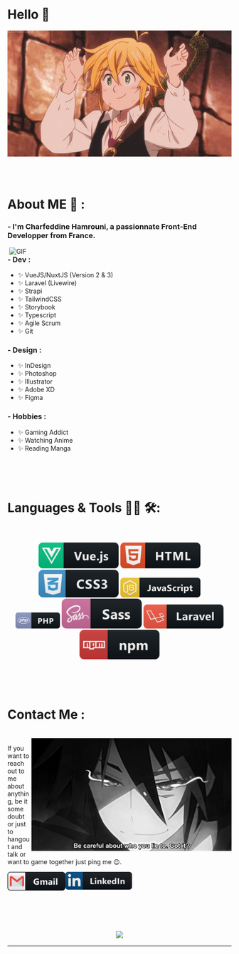 # Hello 👋

<div align="center">
<img hight="300" width="700" alt="GIF" align="center" src="https://github.com/Achraf931/Achraf931/blob/main/assets/208593.gif">
</div>

</br>
</br>
</br>


# About ME 💬 :

### - I'm Charfeddine Hamrouni, a passionnate Front-End Developper from France.

<img hight="400" width="500" alt="GIF" align="right" src="https://github.com/Achraf931/Achraf931/blob/main/assets/1936.gif">

### - Dev :
- ✨ VueJS/NuxtJS (Version 2 & 3)
- ✨ Laravel (Livewire)
- ✨ Strapi
- ✨ TailwindCSS
- ✨ Storybook
- ✨ Typescript
- ✨ Agile Scrum
- ✨ Git

### - Design :
- ✨ InDesign
- ✨ Photoshop
- ✨ Illustrator
- ✨ Adobe XD
- ✨ Figma

### - Hobbies : 
- ✨ Gaming Addict
- ✨ Watching Anime
- ✨ Reading Manga

</br>
</br>
</br>



# Languages & Tools 👨‍💻 🛠:
</br>

<p align="center">

<!-- For more icons please follow  https://github.com/MikeCodesDotNET/ColoredBadges -->
<img src="https://github.com/Achraf931/Achraf931/blob/main/assets/icons/vue.svg" alt="VueJS" width="180" hight="50">
<img src="https://github.com/Achraf931/Achraf931/blob/main/assets/icons/html.svg" alt="HTML" width="180" hight="50">
<img src="https://github.com/Achraf931/Achraf931/blob/main/assets/icons/css3.svg" alt="CSS3" width="180" hight="50">
<img src="https://github.com/Achraf931/Achraf931/blob/main/assets/icons/js.svg" alt="JS" width="180" hight="50">
</br>
<img src="https://github.com/Achraf931/Achraf931/blob/main/assets/icons/php.svg" alt="PHP" width="100" hight="50">
<img src="https://github.com/Achraf931/Achraf931/blob/main/assets/icons/sass.svg" alt="SASS" width="180" hight="50">
<img src="https://github.com/Achraf931/Achraf931/blob/main/assets/icons/laravel.svg" alt="Laravel" width="180" hight="50">
<img src="https://github.com/Achraf931/Achraf931/blob/main/assets/icons/npm.svg" alt="Npm" width="180" hight="50">
</p>
</br>
</br>
</br>



# Contact Me :

<p>
 </br>


<img hight="320" width="450" align="right" alt="GIF" src="https://github.com/Achraf931/Achraf931/blob/main/assets/93195.gif">


If you want to reach out to me about anything, be it some doubt or just to hangout and talk or want to game together just ping me 😉.

<a href="mailto:hamrouni.pro@outlook.fr">
 <img align="left" alt="Gmail" width="130" hight="100" src="https://github.com/Achraf931/Achraf931/blob/main/assets/icons/gmail.png" />
</a>
<a href="https://www.linkedin.com/in/charfeddine-hamrouni-72387110b/" target="_blank" rel="noreferrer noopener">
  <img align="left" alt="Linkedin" width="150" hight="100" src="https://github.com/Achraf931/Achraf931/blob/main/assets/icons/linkedin.png" />
</a>
 </p>
 

</br>
</br>
</br>
</br>
</br>
</br>
</br>



<p align="center" >  
  <a href="https://github.com/anuraghazra/github-readme-stats"> 
<img  src="https://github-readme-stats.vercel.app/api?username=Achraf931&&show_icons=true&theme=radical"/>
  </a>
  </p>

*************

